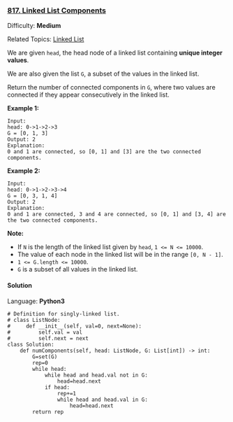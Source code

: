 ### [817\. Linked List Components](https://leetcode.com/problems/linked-list-components/)

Difficulty: **Medium**  

Related Topics: [Linked List](https://leetcode.com/tag/linked-list/)


We are given `head`, the head node of a linked list containing **unique integer values**.

We are also given the list `G`, a subset of the values in the linked list.

Return the number of connected components in `G`, where two values are connected if they appear consecutively in the linked list.

**Example 1:**

```
Input: 
head: 0->1->2->3
G = [0, 1, 3]
Output: 2
Explanation: 
0 and 1 are connected, so [0, 1] and [3] are the two connected components.
```

**Example 2:**

```
Input: 
head: 0->1->2->3->4
G = [0, 3, 1, 4]
Output: 2
Explanation: 
0 and 1 are connected, 3 and 4 are connected, so [0, 1] and [3, 4] are the two connected components.
```

**Note:**

*   If `N` is the length of the linked list given by `head`, `1 <= N <= 10000`.
*   The value of each node in the linked list will be in the range `[0, N - 1]`.
*   `1 <= G.length <= 10000`.
*   `G` is a subset of all values in the linked list.


#### Solution

Language: **Python3**

```python3
# Definition for singly-linked list.
# class ListNode:
#     def __init__(self, val=0, next=None):
#         self.val = val
#         self.next = next
class Solution:
    def numComponents(self, head: ListNode, G: List[int]) -> int:
        G=set(G)
        rep=0
        while head:
            while head and head.val not in G:
                head=head.next
            if head:
                rep+=1
                while head and head.val in G:
                    head=head.next
        return rep
            
```
